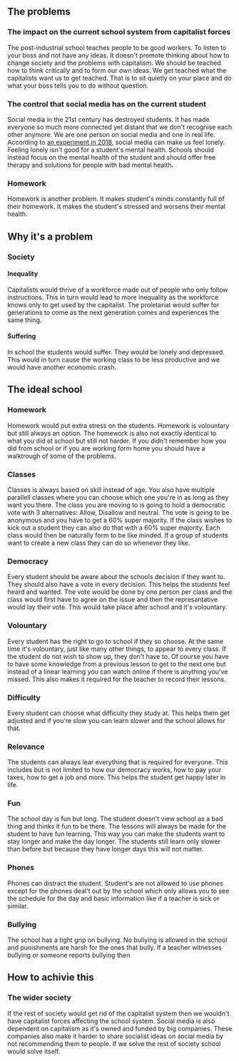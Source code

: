 ## The problems

### The impact on the current school system from capitalist forces
The post-industrial school teaches people to be good workers. To listen to your boss and not have any ideas. It doesn't promote thinking about how to change society and the problems with capitalism.  We should be teached how to think critically and to form our own ideas. We get teached what the capitalists want us to get teached. That is to sit quietly on your place and do what your boss tells you to do without question.

### The control that social media has on the current student 
Social media in the 21st century has destroyed students. It has made everyone so much more  connected yet distant that we don't recognise each other anymore. We are one person on social media and one in real life. According to [an experiment in 2018](https://guilfordjournals.com/doi/10.1521/jscp.2018.37.10.751), social media can make us feel lonely. Feeling lonely isn't good for a student's mental health. Schools should instead focus on the mental health of the student and should offer free therapy and solutions for people with bad mental health.

### Homework
Homework is another problem. It makes student's minds constantly full of their homework. It makes the student's stressed and worsens their mental health.

## Why it's a problem

### Society

#### Inequality
Capitalists would thrive of a workforce made out of people who only follow instructions. This in turn would lead to more inequality as the workforce knows only to get used by the capitalist. The proletariat would suffer for generations to come as the next generation comes and experiences the same thing.  

#### Suffering
In school the students would suffer. They would be lonely and depressed. This would in turn cause the working class to be less productive and we would have another economic crash.

## The ideal school

### Homework
Homework would put extra stress on the students. Homework is volountary but still always an option. The homework is also not exactly identical to what you did at school but still not harder. If you didn't remember how you did from school or if you are working form home you should have a walktrough of some of the problems.

### Classes
Classes is always based on skill instead of age. You also have multiple parallell classes where you can choose which one you're in as long as they want you there. The class you are moving to is  going to hold a democratic vote with 3 alternatives: Allow, Disallow and neutral. The vote is going to be anonymous and you have to get a 60% super majority. If the class wishes to kick out a student they can also do that with a 60% super majority. Each class would then be naturally form to be like minded. If a group of students want to create a new class they can do so whenever they like.

### Democracy
Every student should be aware about the schools decision if they want to. They should also have a vote in every decision. This helps the students feel heard and wanted. The vote would be done by one person per class and the class would first have to agree on the issue and then the represantative would lay their vote. This would take place after school and it's volountary.

### Volountary
Every student has the right to go to school if they so choose. At the same time it's volountary, just like many other things, to appear to every class. If the student do not wish to show up, they don't have to. Of course you have to have some knowledge from a previous lesson to get to the next one but instead of a linear learning you can watch online if there is anything you've missed. This also makes it required for the teacher to record their lessons.

### Difficulty
Every student can choose what difficulty they study at. This helps them get adjusted and if you're slow you can learn slower and the school allows for that.

### Relevance
The students can always lear everything that is required for everyone. This includes but is not limited to how our democracy works, how to pay your taxes, how to get a job and more. This helps the student get happy later in life. 

### Fun
The school day is fun but long. The student doesn't view school as a bad thing and thinks it fun to be there. The lessons will always be made for the student to have fun learning. This way you can make the students want to stay longer and make the day longer. The students still learn only slower than before but because they have longer days this will not matter. 

### Phones
Phones can distract the student. Student's are not allowed to use phones except for the phones deal't out by the school which only allows you to see the schedule for the day and basic information like if a teacher is sick or similar.

### Bullying
The school has a tight grip on bullying. No bullying is allowed in the school and punishments are harsh for the ones that bully. If a teacher witnesses bullying or someone reports bullying then 

## How to achivie this

### The wider society
If the rest of society would get rid of the capitalist system then we wouldn't have capitalist forces affecting the school system. Social media is also dependent on capitalism as it's owned and funded by big companies. These companies also make it harder to share socialist ideas on social media by not recommending them to people. If we solve the rest of society school would solve itself. 


